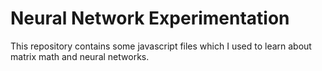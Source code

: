 # Neural Network Experimentation
This repository contains some javascript files which I used to learn about matrix math and neural networks.